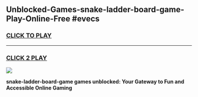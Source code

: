 
## Unblocked-Games-snake-ladder-board-game-Play-Online-Free #evecs
<h3>
<a href="https://us.freeplayer.one?title=snake-ladder-board-game&ref=10M">CLICK TO PLAY</a></h3>
<hr>

<h3>
<a href="https://us.freeplayer.one?title=snake-ladder-board-game&ref=10M">CLICK 2 PLAY</a>
  
</h3>

<a href="https://us.freeplayer.one?title=snake-ladder-board-game&ref=10M"><img src="https://clearcache.store/games.png"></a>


**snake-ladder-board-game games unblocked: Your Gateway to Fun and Accessible Online Gaming**
